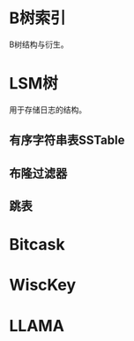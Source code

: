 
# B树索引

B树结构与衍生。

# LSM树

用于存储日志的结构。

## 有序字符串表SSTable

## 布隆过滤器

## 跳表

# Bitcask

# WiscKey

# LLAMA


